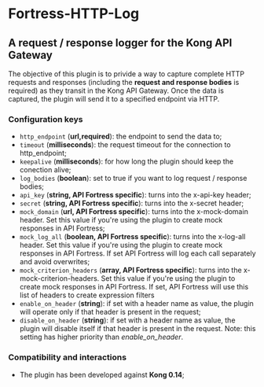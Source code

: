 # Fortress-HTTP-Log
## A request / response logger for the Kong API Gateway
The objective of this plugin is to privide a way to capture complete HTTP requests and responses (including the **request
  and response bodies** is required) as they transit in the Kong API Gateway.
Once the data is captured, the plugin will send it to a specified endpoint via HTTP.

### Configuration keys

* `http_endpoint` (**url,required**): the endpoint to send the data to;
* `timeout` (**milliseconds**): the request timeout for the connection to http_endpoint;
* `keepalive` (**milliseconds**): for how long the plugin should keep the conection alive;
* `log_bodies` (**boolean**): set to true if you want to log request / response bodies;
* `api_key` (**string, API Fortress specific**): turns into the x-api-key header;
* `secret` (**string, API Fortress specific**): turns into the x-secret header;
* `mock_domain` (**url, API Fortress specific**): turns into the x-mock-domain header. Set this value if you're using the plugin
to create mock responses in API Fortress;
* `mock_log_all` (**boolean, API Fortress specific**): turns into the x-log-all header. Set this value if you're using the plugin
to create mock responses in API Fortress. If set API Fortress will log each call separately and avoid overwrites;
* `mock_criterion_headers` (**array, API Fortress specific**): turns into the x-mock-criterion-headers. Set this value if you're using the plugin to create mock responses in API Fortress. If set, API Fortress will use this list of headers to create expression filters
* `enable_on_header` (**string**): if set with a header name as value, the plugin will operate only if that header is present
in the request;
* `disable_on_header` (**string**): if set with a header name as value, the plugin will disable itself if that header is present
in the request. Note: this setting has higher priority than *enable_on_header*.

### Compatibility and interactions
* The plugin has been developed against **Kong 0.14**;
